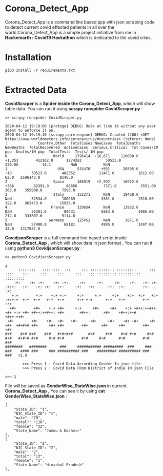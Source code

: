 # Corona_Detect_App
Corona_Detect_App is a command line based app with json scraping code to detect current covid effected patients in all over the world.Corona_Detect_App is a simple project initiative from me in **Hackerearth : Covid19 Hackathon** which is dedicated to the covid crisis.

# Installation
```python
pip3 install -r requirements.txt 
```
# Extracted Data
**CovidScraper** is a **Spider inside the Corona_Detect_App**, which will show table data. You can run it using **scrapy runspider CovidScraper.py** : 
```shell
>> scrapy runspider CovidScraper.py

2020-04-12 19:19:09 [protego] DEBUG: Rule at line 16 without any user agent to enforce it on.
2020-04-12 19:19:10 [scrapy.core.engine] DEBUG: Crawled (200) <GET https://www.worldometers.info/coronavirus/#countries> (referer: None)
[              Country,Other  TotalCases NewCases  TotalDeaths NewDeaths  TotalRecovered  ActiveCases  Serious,Critical  Tot Cases/1M pop  Deaths/1M pop  TotalTests  Tests/ 1M pop
0                     World     1796414  +16,671     110030.0    +1,251        412102.0      1274282           50533.0            230.00           14.1         NaN            NaN
1                       USA      533470     +591      20595.0       +18         30523.0       482352           11471.0           1612.00           62.0   2696143.0         8145.0
2                     Spain      166019   +2,992      16972.0      +366         62391.0        86656            7371.0           3551.00          363.0    355000.0         7593.0
3                     Italy      152271      NaN      19468.0       NaN         32534.0       100269            3381.0           2518.00          322.0    963473.0        15935.0
4                    France      129654      NaN      13832.0       NaN         26391.0        89431            6883.0           1986.00          212.0    333807.0         5114.0
5                   Germany      125452      NaN       2871.0       NaN         57400.0        65181            4895.0           1497.00           34.0   1317887.0        
```

**CovidjsonScraper** is a full command line based script inside **Corona_Detect_App** , which will show data in json format , You can run it using **python3 CovidjsonScraper.py** :

```shell
>> python3 CovidjsonScraper.py

╔
      ::::::::   ::::::::  :::     ::: ::::::::::: :::::::::      :::     ::::    :::     :::     :::     :::   ::: ::::::::: :::::::::: ::::::::: 
    :+:    :+: :+:    :+: :+:     :+:     :+:     :+:    :+:   :+: :+:   :+:+:   :+:   :+: :+:   :+:     :+:   :+:      :+:  :+:        :+:    :+: 
   +:+        +:+    +:+ +:+     +:+     +:+     +:+    +:+  +:+   +:+  :+:+:+  +:+  +:+   +:+  +:+      +:+ +:+      +:+   +:+        +:+    +:+  
  +#+        +#+    +:+ +#+     +:+     +#+     +#+    +:+ +#++:++#++: +#+ +:+ +#+ +#++:++#++: +#+       +#++:      +#+    +#++:++#   +#++:++#:    
 +#+        +#+    +#+  +#+   +#+      +#+     +#+    +#+ +#+     +#+ +#+  +#+#+# +#+     +#+ +#+        +#+      +#+     +#+        +#+    +#+    
#+#    #+# #+#    #+#   #+#+#+#       #+#     #+#    #+# #+#     #+# #+#   #+#+# #+#     #+# #+#        #+#     #+#      #+#        #+#    #+#     
########   ########      ###     ########### #########  ###     ### ###    #### ###     ### ########## ###    ######### ########## ###    ###   v1.0
		
		>>> Press 1 : Covid Data According Gender In json file
		>>> Press 2 : Covid Data FRom District of India IN json File
		
>>> 1
```
File will be saved as **GenderWise_StateWise.json** in current **Corona_Detect_App** , You can see it by using **cat GenderWise_StateWise.json** :
```shell
{
    "State_ID": "1",
    "NIC_State_ID": "1",
    "male": "79",
    "total": "118",
    "female": "32",
    "State_Name": "Jammu & Kashmir"
},
{
    "State_ID": "2",
    "NIC_State_ID": "2",
    "male": "2",
    "total": "13",
    "female": "1",
    "State_Name": "Himachal Pradesh"
},
```
